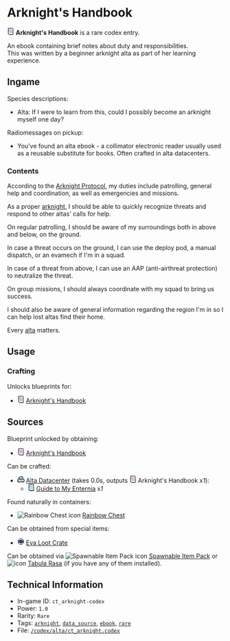 # Arknight's Handbook

<img src="https://raw.githubusercontent.com/Ceterai/Enternia/main/codex/alta/ebook/stardust.png" alt="Arknight's Handbook icon" loading="lazy" width="auto" height="16px"/> **Arknight's Handbook** is a rare codex entry.

An ebook containing brief notes about duty and responsibilities.  
This was written by a beginner arknight alta as part of her learning experience.

## Ingame

Species descriptions:

- Alta: If I were to learn from this, could I possibly become an arknight myself one day?

Radiomessages on pickup:

- You've found an alta ebook - a collimator electronic reader usually used as a reusable substitute for books. Often crafted in alta datacenters.

### Contents

According to the [Arknight Protocol](https://ceterai.github.io/MyEnternia/Wiki/ArknightProtocol), my duties include patrolling, general help and coordination, as well as emergencies and missions.

As a proper [arknight](https://ceterai.github.io/MyEnternia/Wiki/Arknight), I should be able to quickly recognize threats and respond to other altas' calls for help.

On regular patrolling, I should be aware of my surroundings both in above and below, on the ground.

In case a threat occurs on the ground, I can use the deploy pod, a manual dispatch, or an evamech if I'm in a squad.

In case of a threat from above, I can use an AAP (anti-airthreat protection) to neutralize the threat.

On group missions, I should always coordinate with my squad to bring us success.

I should also be aware of general information regarding the region I'm in so I can help lost altas find their home.

Every [alta](https://ceterai.github.io/MyEnternia/Wiki/Tags/Alta) matters.

## Usage

### Crafting

Unlocks blueprints for:

- <img src="https://raw.githubusercontent.com/Ceterai/Enternia/main/codex/alta/ebook/stardust.png" alt="Arknight's Handbook icon" loading="lazy" width="auto" height="16px"/> [Arknight's Handbook](https://ceterai.github.io/MyEnternia/Wiki/Arknight'sHandbook)

## Sources

Blueprint unlocked by obtaining:

- <img src="https://raw.githubusercontent.com/Ceterai/Enternia/main/codex/alta/ebook/stardust.png" alt="Arknight's Handbook icon" loading="lazy" width="auto" height="16px"/> [Arknight's Handbook](https://ceterai.github.io/MyEnternia/Wiki/Arknight'sHandbook)

Can be crafted:

- ![ ](https://raw.githubusercontent.com/Ceterai/Enternia/main/objects/alta/crafting/datacenter/icon.png) [Alta Datacenter](https://ceterai.github.io/MyEnternia/Wiki/AltaDatacenter) (takes 0.0s, outputs <img src="https://raw.githubusercontent.com/Ceterai/Enternia/main/codex/alta/ebook/stardust.png" alt="Arknight's Handbook icon" loading="lazy" width="auto" height="16px"/> Arknight's Handbook x*1*):
  - <img src="https://raw.githubusercontent.com/Ceterai/Enternia/main/codex/alta/ebook/basic.png" alt="Guide to My Enternia icon" loading="lazy" width="auto" height="16px"/> [Guide to My Enternia](https://ceterai.github.io/MyEnternia/Wiki/GuidetoMyEnternia) x*1*

Found naturally in containers:

- <img src="https://starbounder.org/mediawiki/images/a/a9/Rainbowchest.png" alt="Rainbow Chest icon" loading="lazy" width="12px" height="12px"/> [Rainbow Chest](https://starbounder.org/Rainbow_Chest)

Can be obtained from special items:

- <img src="https://raw.githubusercontent.com/Ceterai/Enternia/main/items/active/alta/loot/biome/ct_eva_loot.png" alt="Eva Loot Crate icon" loading="lazy" width="auto" height="16px"/> [Eva Loot Crate](https://ceterai.github.io/MyEnternia/Wiki/EvaLootCrate)

Can be obtained via <img src="https://raw.githubusercontent.com/Silverfeelin/Starbound-SpawnableItemPack/master/interface/sip/iconSmall.png" alt="Spawnable Item Pack icon" width="18" height="14"/> [Spawnable Item Pack](https://steamcommunity.com/sharedfiles/filedetails/?id=733665104) or <img src="https://steamuserimages-a.akamaihd.net/ugc/263843960696222713/3EC9A7C005541F7D577EBCB8C5736B4EFC9973D6/" alt="icon" width="8" height="12"/> [Tabula Rasa](https://community.playstarbound.com/resources/the-tabula-rasa.3222/) (if you have any of them installed).

## Technical Information

- In-game ID: `ct_arknight-codex`
- Power: `1.0`
- Rarity: `Rare`
- Tags: [`arknight`](https://ceterai.github.io/MyEnternia/Wiki/Tags/Arknight), [`data_source`](https://ceterai.github.io/MyEnternia/Wiki/Tags/DataSource), [`ebook`](https://ceterai.github.io/MyEnternia/Wiki/Tags/Ebook), [`rare`](https://ceterai.github.io/MyEnternia/Wiki/Tags/Rare)
- File: [`/codex/alta/ct_arknight.codex`](https://github.com/Ceterai/Enternia/blob/main/codex/alta/ct_arknight.codex)
